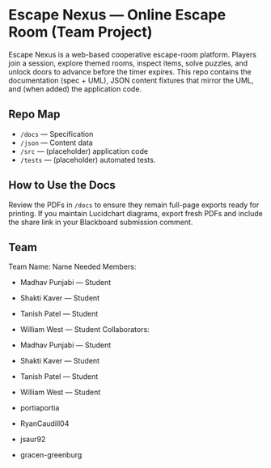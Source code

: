# Escape Nexus — Online Escape Room (Team Project)

Escape Nexus is a web-based cooperative escape-room platform. Players join a session, explore themed rooms, inspect items, solve puzzles, and unlock doors to advance before the timer expires. This repo contains the documentation (spec + UML), JSON content fixtures that mirror the UML, and (when added) the application code.

## Repo Map
- `/docs` — Specification 
- `/json` — Content data 
- `/src` — (placeholder) application code 
- `/tests` — (placeholder) automated tests.

## How to Use the Docs
Review the PDFs in `/docs` to ensure they remain full-page exports ready for printing. If you maintain Lucidchart diagrams, export fresh PDFs and include the share link in your Blackboard submission comment.

## Team
Team Name: Name Needed
Members:
- Madhav Punjabi — Student
- Shakti Kaver — Student
- Tanish Patel — Student
- William West — Student
Collaborators:
- Madhav Punjabi — Student
- Shakti Kaver — Student
- Tanish Patel — Student
- William West — Student

- portiaportia
- RyanCaudill04
- jsaur92
- gracen-greenburg
